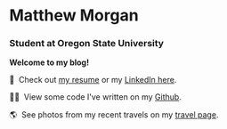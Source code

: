 # Matthew Morgan

### Student at Oregon State University

**Welcome to my blog!**

📄&nbsp;  Check out [my resume](?resume) or my [LinkedIn here](https://linkedin.com/in/mattmorgan6).

👨‍💻&nbsp;  View some code I've written on my [Github](https://github.com/mattmorgan6/).

🌎&nbsp; See photos from my recent travels on my [travel page](?travel).

<!-- 
    Type nbsp to add a single space.
    Type ensp to add 2 spaces.
    Type emsp to add 4 spaces.
    You can use non-breaking space (nbsp) 4 times to insert a tab.
-->